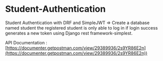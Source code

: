 # Student-Authentication
Student Authentication with DRF and SimpleJWT
=> Create a database named student the registered student is only able to log in if login success generates a new token using Django rest framework-simplest.



API Documentation : [https://documenter.getpostman.com/view/29389936/2s9YR86E2n](https://documenter.getpostman.com/view/29389936/2s9YR86E2n))
